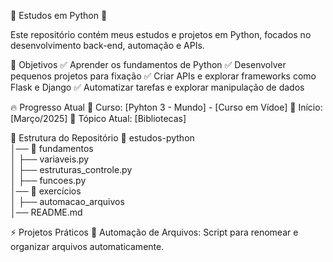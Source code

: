 🐍 Estudos em Python 🚀

Este repositório contém meus estudos e projetos em Python, focados no desenvolvimento back-end, automação e APIs.

📖 Objetivos
✅ Aprender os fundamentos de Python
✅ Desenvolver pequenos projetos para fixação
✅ Criar APIs e explorar frameworks como Flask e Django
✅ Automatizar tarefas e explorar manipulação de dados

🔥 Progresso Atual
📌 Curso: [Pyhton 3 - Mundo] - [Curso em Vídoe]
📆 Início: [Março/2025]
🎯 Tópico Atual: [Bibliotecas]

📂 Estrutura do Repositório
📁 estudos-python  
│── 📂 fundamentos  
│   ├── variaveis.py  
│   ├── estruturas_controle.py  
│   ├── funcoes.py  
│── 📂 exercícios  
│   ├── automacao_arquivos  
│── README.md  

⚡ Projetos Práticos
🚀 Automação de Arquivos: Script para renomear e organizar arquivos automaticamente.
